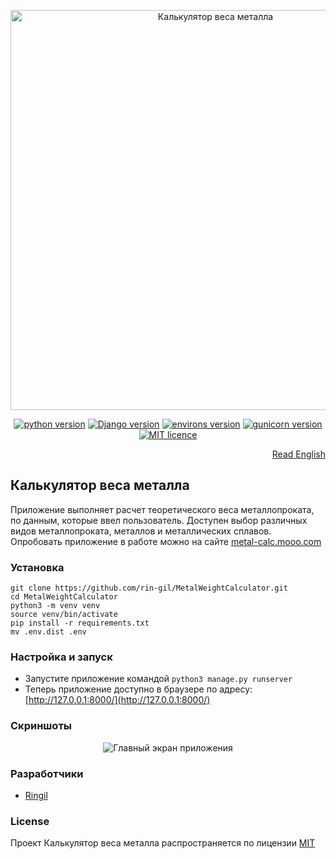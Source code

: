 <p align="center">
    <img src="https://repository-images.githubusercontent.com/558666840/d53084b5-8a5e-4b62-8263-a4b32fde99ff" alt="Калькулятор веса металла" width="640">
</p>

<p align="center">
    <a href="https://www.python.org/downloads/release/python-3110/"><img src="https://img.shields.io/badge/python-v3.11-informational" alt="python version"></a>
    <a href="https://pypi.org/project/Django/3.2.15/"><img src="https://img.shields.io/badge/Django-v3.2.15-informational" alt="Django version"></a>
    <a href="https://pypi.org/project/environs/9.5.0/"><img src="https://img.shields.io/badge/environs-v9.5.0-informational" alt="environs version"></a>
    <a href="https://pypi.org/project/gunicorn/20.1.0/"><img src="https://img.shields.io/badge/gunicorn-v20.1.0-informational" alt="gunicorn version"></a>
    <a href="https://github.com/rin-gil/MetalWeightCalculator/blob/master/LICENCE"><img src="https://img.shields.io/badge/licence-MIT-success" alt="MIT licence"></a>
</p>

<p align="right">
    <a href="https://github.com/rin-gil/MetalWeightCalculator/blob/master/README.md">Read English</a>
</p>

## Калькулятор веса металла

Приложение выполняет расчет теоретического веса металлопроката, по данным, которые ввел пользователь.
Доступен выбор различных видов металлопроката, металлов и металлических сплавов.
Опробовать приложение в работе можно на сайте [metal-calc.mooo.com](https://metal-calc.mooo.com)

### Установка

```
git clone https://github.com/rin-gil/MetalWeightCalculator.git
cd MetalWeightCalculator
python3 -m venv venv
source venv/bin/activate
pip install -r requirements.txt
mv .env.dist .env
```

### Настройка и запуск

* Запустите приложение командой `python3 manage.py runserver`
* Теперь приложение доступно в браузере по адресу: [http://127.0.0.1:8000/](http://127.0.0.1:8000/)

### Скриншоты

<p align="center">
    <img src="https://raw.githubusercontent.com/rin-gil/assets/main/img/projects/MetalWeightCalculator/screenshot.png" alt="Главный экран приложения">
</p>

### Разработчики

* [Ringil](https://github.com/rin-gil)

### License

Проект Калькулятор веса металла распространяется по лицензии [MIT](https://github.com/rin-gil/MetalWeightCalculator/blob/master/LICENCE)
